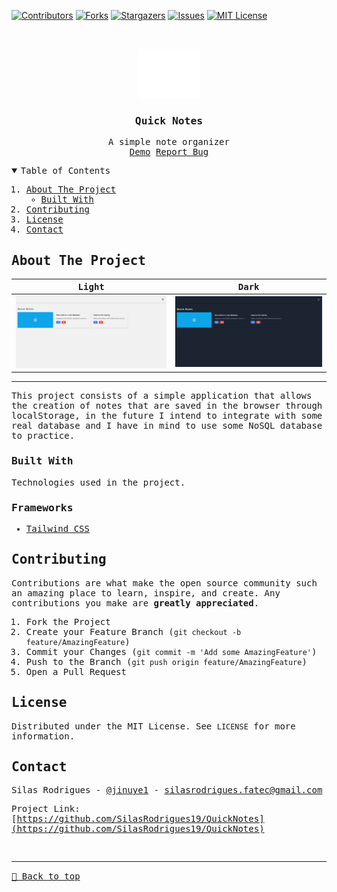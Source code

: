 [![Contributors][contributors-shield]][contributors-url]
[![Forks][forks-shield]][forks-url]
[![Stargazers][stars-shield]][stars-url]
[![Issues][issues-shield]][issues-url]
[![MIT License][license-shield]][license-url]

<!-- PROJECT LOGO -->
<br />
<samp>
<p align="center">
  <a href="https://github.com/SilasRodrigues19/QuickNotes">
    <img src="./logo.svg" alt="Logo" width="100" height="80">
  </a>

  <h3 align="center">Quick Notes</h3>

  <p align="center">
    A simple note organizer
    <br />
    <a href="https://quick-notes-one.vercel.app/">Demo</a>
    <a href="https://github.com/SilasRodrigues19/QuickNotes/issues">Report Bug</a>
  </p>
</p>

<!-- TABLE OF CONTENTS -->
<details open="open">
  <summary>Table of Contents</summary>
  <ol>
    <li>
      <a href="#about-the-project">About The Project</a>
      <ul>
        <li><a href="#built-with">Built With</a></li>
      </ul>
    </li>
    <li><a href="#contributing">Contributing</a></li>
    <li><a href="#license">License</a></li>
    <li><a href="#contact">Contact</a></li>
  </ol>
</details>

<!-- ABOUT THE PROJECT -->

## About The Project

| Light | Dark |
| -------- | -------- |
| [![Preview][product-screenshot]][project-link] | [![Preview][product-screenshot2]][project-link] |

<hr>

This project consists of a simple application that allows the creation of notes that are saved in the browser through localStorage, in the future I intend to integrate with some real database and I have in mind to use some NoSQL database to practice.

### Built With

Technologies used in the project.

### Frameworks

- [Tailwind CSS](https://tailwindcss.com)

<!-- CONTRIBUTING -->

## Contributing

Contributions are what make the open source community such an amazing place to learn, inspire, and create. Any contributions you make are **greatly appreciated**.

1. Fork the Project
2. Create your Feature Branch (`git checkout -b feature/AmazingFeature`)
3. Commit your Changes (`git commit -m 'Add some AmazingFeature'`)
4. Push to the Branch (`git push origin feature/AmazingFeature`)
5. Open a Pull Request

<!-- LICENSE -->

## License

Distributed under the MIT License. See `LICENSE` for more information.

<!-- CONTACT -->

## Contact

Silas Rodrigues - [@jinuye1](https://twitter.com/jinuye1) - silasrodrigues.fatec@gmail.com

Project Link: [https://github.com/SilasRodrigues19/QuickNotes](https://github.com/SilasRodrigues19/QuickNotes) <br>

<!-- MARKDOWN LINKS & IMAGES -->
<!-- https://www.markdownguide.org/basic-syntax/#reference-style-links -->

[contributors-shield]: https://img.shields.io/github/contributors/SilasRodrigues19/QuickNotes.svg?style=for-the-badge
[contributors-url]: https://github.com/SilasRodrigues19/QuickNotes/graphs/contributors
[forks-shield]: https://img.shields.io/github/forks/SilasRodrigues19/QuickNotes.svg?style=for-the-badge
[forks-url]: https://github.com/SilasRodrigues19/QuickNotes/network/members
[stars-shield]: https://img.shields.io/github/stars/SilasRodrigues19/QuickNotes.svg?style=for-the-badge
[stars-url]: https://github.com/SilasRodrigues19/QuickNotes/stargazers
[issues-shield]: https://img.shields.io/github/issues/SilasRodrigues19/QuickNotes.svg?style=for-the-badge
[issues-url]: https://github.com/SilasRodrigues19/QuickNotes/issues
[license-shield]: https://img.shields.io/github/license/SilasRodrigues19/QuickNotes.svg?style=for-the-badge
[license-url]: https://github.com/SilasRodrigues19/QuickNotes/blob/master/LICENSE
[license-url]: https://github.com/SilasRodrigues19/QuickNotes/blob/master/LICENSE.txt
[product-screenshot]: ./assets/img/screenshots/light-color-scheme.png
[product-screenshot2]: ./assets/img/screenshots/dark-color-scheme.png
[project-link]: https://quick-notes-one.vercel.app/

<br><hr>
[🔼 Back to top](#quick-notes)